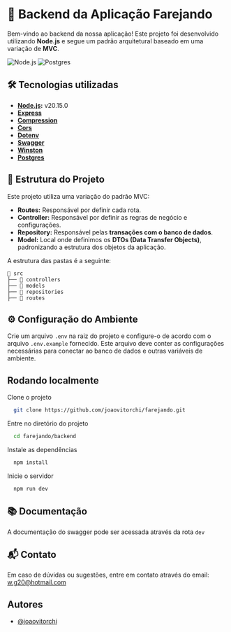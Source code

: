 # 🚀 Backend da Aplicação Farejando

Bem-vindo ao backend da nossa aplicação! Este projeto foi desenvolvido utilizando **Node.js** e segue um padrão arquitetural baseado em uma variação de **MVC**.

![Node.js](https://img.shields.io/badge/Node.js-20.15.0-339933?style=for-the-badge&logo=node.js)
![Postgres](https://img.shields.io/badge/Postgres-16.0-336791?style=for-the-badge&logo=postgresql)


## 🛠️ Tecnologias utilizadas

- **[Node.js](https://nodejs.org/download/release/v20.15.0/):** v20.15.0
- **[Express](https://expressjs.com/pt-br/)**
- **[Compression](https://www.npmjs.com/package/compression)**
- **[Cors](https://www.npmjs.com/package/cors)**
- **[Dotenv](https://www.npmjs.com/package/dotenv)**
- **[Swagger](https://swagger.io/docs/)**
- **[Winston](https://github.com/winstonjs/winston/tree/2.x)**
- **[Postgres](https://www.postgresql.org/docs/)**


## 🚧 Estrutura do Projeto

Este projeto utiliza uma variação do padrão MVC:

- **Routes:** Responsável por definir cada rota.
- **Controller:** Responsável por definir as regras de negócio e configurações.
- **Repository:** Responsável pelas **transações com o banco de dados**.
- **Model:** Local onde definimos os **DTOs (Data Transfer Objects)**, padronizando a estrutura dos objetos da aplicação.

A estrutura das pastas é a seguinte:

```plaintext
📂 src
├── 📂 controllers
├── 📂 models
├── 📂 repositories
├── 📂 routes
```


## ⚙️ Configuração do Ambiente

Crie um arquivo `.env` na raiz do projeto e configure-o de acordo com o arquivo `.env.example` fornecido. Este arquivo deve conter as configurações necessárias para conectar ao banco de dados e outras variáveis de ambiente.


## Rodando localmente

Clone o projeto

```bash
  git clone https://github.com/joaovitorchi/farejando.git
```

Entre no diretório do projeto

```bash
  cd farejando/backend
```

Instale as dependências

```bash
  npm install
```

Inicie o servidor

```bash
  npm run dev
```


## 📚 Documentação

A documentação do swagger pode ser acessada através da rota `dev`


## 📬 Contato

Em caso de dúvidas ou sugestões, entre em contato através do email: w.g20@hotmail.com
## Autores

- [@joaovitorchi](https://github.com/joaovitorchi)
